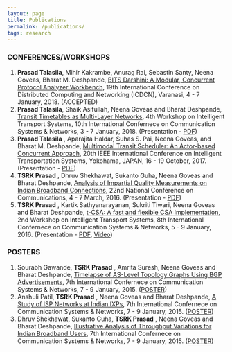```yaml
---
layout: page
title: Publications
permalink: /publications/
tags: research
---
```


### CONFERENCES/WORKSHOPS ###    

1. **Prasad Talasila**, Mihir Kakrambe, Anurag Rai, Sebastin Santy, Neena Goveas, Bharat M. Deshpande, [BITS Darshini: A Modular, Concurrent Protocol Analyzer Workbench](https://www.dropbox.com/s/2h28g560wd2uqfh/packet_analyzer.pdf?dl=1), 19th International Conference on Distributed Computing and Networking (ICDCN), Varanasi, 4 - 7 January, 2018. (ACCEPTED)
1. **Prasad Talasila**, Shaik Asifullah, Neena Goveas and Bharat Deshpande, [Transit Timetables as Multi-Layer Networks](https://www.dropbox.com/s/99w39aigkugaofv/IndianRail.pdf?dl=1), 4th Workshop on Intelligent Transport Systems, 10th International Confernece on Communication Systems & Networks, 3 - 7 January, 2018. (Presentation - [PDF](https://www.dropbox.com/s/kj2cixkj5xkr4xq/IndianRail_Presentation.pdf?dl=1))
1. **Prasad Talasila** , Aparajita Haldar, Suhas S. Pai, Neena Goveas, and Bharat M. Deshpande, [Multimodal Transit Scheduler: An Actor-based Concurrent Approach](https://www.dropbox.com/s/l6rz6ak328iehz7/ts.pdf?dl=1), 20th IEEE International Conference on Intelligent Transportation Systems, Yokohama, JAPAN, 16 - 19 October, 2017.(Presentation - [PDF](https://www.dropbox.com/s/ipjkr27dkm1pvhe/TS_Presentation.pdf?dl=1))
1. **TSRK Prasad** , Dhruv Shekhawat, Sukanto Guha, Neena Goveas and Bharat Deshpande, [Analysis of Impartial Quality Measurements on Indian Broadband Connections](https://www.dropbox.com/s/zxqpqgxpj4db76f/ndt.pdf?dl=1), 22nd National Conference on Communications, 4 - 7 March, 2016. (Presentation - [PDF](https://www.dropbox.com/s/w0gcrnhourzxi9a/NDT_Presentation.pdf?dl=1))
1. **TSRK Prasad** , Kartik Sathyanarayanan, Sukriti Tiwari, Neena Goveas and Bharat Deshpande, [t-CSA: A fast and flexible CSA Implementation](https://www.dropbox.com/s/n8yn8vtv838ofqh/t-csa.pdf?dl=1), 2nd Workshop on Intelligent Transport Systems, 8th International Confernece on Communication Systems & Networks, 5 - 9 January, 2016. (Presentation - [PDF](https://www.dropbox.com/s/hy6o152us6o5lbk/tCSA_Presentation.pdf?dl=1), [Video](https://www.youtube.com/watch?v=yG9pQchXbiY))

### POSTERS ###    

1. Sourabh Gawande, **TSRK Prasad** , Amrita Suresh, Neena Goveas and Bharat Deshpande, [Timelapse of AS-Level Topology Graphs Using BGP Advertisements](https://www.dropbox.com/s/mli08azhcmfj110/as_topology.pdf?dl=1), 7th International Confernece on Communication Systems & Networks, 7 - 9 January, 2015. ([POSTER](https://www.dropbox.com/s/3tnje02w81435qb/AS_topology_poster.pdf?dl=1))
1. Anshuli Patil, **TSRK Prasad** , Neena Goveas and Bharat Deshpande, [A Study of ISP Networks at Indian IXPs](https://www.dropbox.com/s/u96pplvozhlmgfg/ispview.pdf?dl=1), 7th International Confernece on Communication Systems & Networks, 7 - 9 January, 2015. ([POSTER](https://www.dropbox.com/s/xnn2nsemliijrrx/ISPView_poster.pdf?dl=1))
1. Dhruv Shekhawat, Sukanto Guha, **TSRK Prasad** , Neena Goveas and Bharat Deshpande, [Illustrative Analysis of Throughput Variations for](https://www.dropbox.com/s/spgcuk182ilm3d0/ndt.pdf?dl=1) [Indian Broadband Users](https://www.dropbox.com/s/spgcuk182ilm3d0/ndt.pdf?dl=1), 7th International Confernece on Communication Systems & Networks, 7 - 9 January, 2015. ([POSTER](https://www.dropbox.com/s/thmixmtq602rkg8/ndt_poster.pdf?dl=1))
